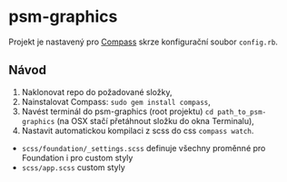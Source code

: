 psm-graphics
============

Projekt je nastavený pro [Compass](http://compass-style.org) skrze konfigurační soubor
`config.rb`.

## Návod
1. Naklonovat repo do požadované složky,
2. Nainstalovat Compass: `sudo gem install compass`,
3. Navést terminál do psm-graphics (root projektu) `cd path_to_psm-graphics` (na OSX stačí přetáhnout složku do okna Terminalu),
4. Nastavit automatickou kompilaci z scss do css `compass watch`.

* `scss/foundation/_settings.scss` definuje všechny proměnné pro Foundation i pro custom styly
* `scss/app.scss` custom styly
